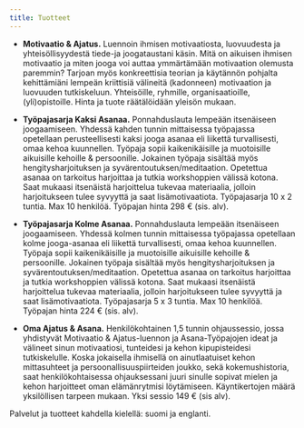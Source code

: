 ```yaml
---
title: Tuotteet
---
```


* __Motivaatio & Ajatus.__ Luennoin ihmisen motivaatiosta, luovuudesta
ja yhteisöllisyydestä tiede-ja joogataustani käsin. Mitä on aikuisen
ihmisen motivaatio ja miten jooga voi auttaa ymmärtämään motivaation
olemusta paremmin? Tarjoan myös konkreettisia teorian ja käytännön
pohjalta kehittämiäni lempeän kriittisiä välineitä (kadonneen)
motivaation ja luovuuden tutkiskeluun. Yhteisöille, ryhmille,
organisaatioille, (yli)opistoille. Hinta ja tuote räätälöidään yleisön mukaan.

* __Työpajasarja Kaksi Asanaa.__ Ponnahduslauta lempeään itsenäiseen
joogaamiseen. Yhdessä kahden tunnin mittaisessa työpajassa
opetellaan perusteellisesti kaksi jooga asanaa eli liikettä
turvallisesti, omaa kehoa kuunnellen. Työpaja sopii kaikenikäisille
ja muotoisille aikuisille kehoille & persoonille. Jokainen työpaja
sisältää myös hengitysharjoituksen ja
syvärentoutuksen/meditaation. Opetettua asanaa on tarkoitus
harjoittaa ja tutkia workshoppien välissä kotona. Saat mukaasi
itsenäistä harjoittelua tukevaa materiaalia, jolloin harjoitukseen
tulee syvyyttä ja saat lisämotivaatiota. Työpajasarja 10 x 2
tuntia. Max 10 henkilöä. Työpajan hinta 298 € (sis. alv).

* __Työpajasarja Kolme Asanaa.__ Ponnahduslauta lempeään itsenäiseen
joogaamiseen. Yhdessä kolmen tunnin mittaisessa työpajassa
opetellaan kolme jooga-asanaa eli liikettä turvallisesti, omaa kehoa
kuunnellen. Työpaja sopii kaikenikäisille ja muotoisille aikuisille
kehoille & persoonille. Jokainen työpaja sisältää myös
hengitysharjoituksen ja syvärentoutuksen/meditaation. Opetettua
asanaa on tarkoitus harjoittaa ja tutkia workshoppien välissä
kotona. Saat mukaasi itsenäistä harjoittelua tukevaa materiaalia,
jolloin harjoitukseen tulee syvyyttä ja saat
lisämotivaatiota. Työpajasarja 5 x 3 tuntia. Max 10 henkilöä. Työpajan hinta 224 € (sis. alv).

* __Oma Ajatus & Asana.__ Henkilökohtainen 1,5 tunnin ohjaussessio,
jossa yhdistyvät Motivaatio & Ajatus-luennon ja Asana-Työpajojen ideat ja välineet
sinun motivaatiosi, tunteidesi ja kehon kipupisteidesi
tutkiskelulle. Koska jokaisella ihmisellä on ainutlaatuiset kehon
mittasuhteet ja persoonallisuuspiirteiden joukko, sekä
kokemushistoria, saat henkilökohtaisessa ohjauksessani juuri sinulle
sopivat mielen ja kehon harjoitteet oman elämänrytmisi löytämiseen. Käyntikertojen määrä yksilöllisen tarpeen mukaan. Yksi sessio 149 € (sis alv). 


Palvelut ja tuotteet kahdella kielellä: suomi ja englanti.

